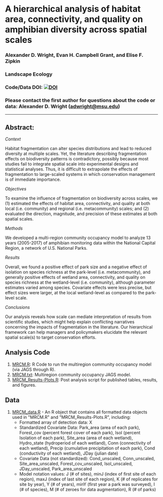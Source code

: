 # A hierarchical analysis of habitat area, connectivity, and quality on amphibian diversity across spatial scales

### Alexander D. Wright, Evan H. Campbell Grant, and Elise F. Zipkin

### Landscape Ecology

### Code/Data DOI: [![DOI](https://zenodo.org/badge/226198365.svg)](https://zenodo.org/badge/latestdoi/226198365)

### Please contact the first author for questions about the code or data: Alexander D. Wright (adwright@msu.edu)

________________________________________________________________________________________________________________________________________

## Abstract:

*Context*

Habitat fragmentation can alter species distributions and lead to reduced diversity at multiple scales. Yet, the literature describing fragmentation effects on biodiversity patterns is contradictory, possibly because most studies fail to integrate spatial scale into experimental designs and statistical analyses. Thus, it is difficult to extrapolate the effects of fragmentation to large-scaled systems in which conservation management is of immediate importance.

*Objectives*

To examine the influence of fragmentation on biodiversity across scales, we (1) estimated the effects of habitat area, connectivity, and quality at both local (i.e. community) and regional (i.e. metacommunity) scales; and (2) evaluated the direction, magnitude, and precision of these estimates at both spatial scales.

*Methods*

We developed a multi-region community occupancy model to analyze 13 years (2005-2017) of amphibian monitoring data within the National Capital Region, a network of U.S. National Parks.

*Results*

Overall, we found a positive effect of park size and a negative effect of isolation on species richness at the park-level (i.e. metacommunity), and generally positive effects of wetland area, connectivity, and quality on species richness at the wetland-level (i.e. community), although parameter estimates varied among species. Covariate effects were less precise, but effect sizes were larger, at the local wetland-level as compared to the park-level scale.

*Conclusions*

Our analysis reveals how scale can mediate interpretation of results from scientific studies, which might help explain conflicting narratives concerning the impacts of fragmentation in the literature. Our hierarchical framework can help managers and policymakers elucidate the relevant spatial scale(s) to target conservation efforts.

## Analysis Code
1. [MRCM.R](https://github.com/lxwrght/Wright_etal_InReview_LandEcol/blob/master/MRCM.R): R Code to run the multiregion community occupancy model (via JAGS through R).
2. [MRCM.txt](https://github.com/lxwrght/Wright_etal_InReview_LandEcol/blob/master/MRCM.txt): Multiregion community occupancy JAGS model.
3. [MRCM_Results-Plots.R](https://github.com/lxwrght/Wright_etal_InReview_LandEcol/blob/master/MRCM_Results-Plots.R): Post analysis script for published tables, results, and figures.

## Data
1. [MRCM_data.R](https://github.com/lxwrght/Wright_etal_InReview_LandEcol/blob/master/MRCM_data.R) - An R object that contains all formatted data objects used in "MRCM.R" and "MRCM_Results-Plots.R", including:
   - Formatted array of detection data: X
   - Standardized Covariate Data: Park_area (area of each park), Forest_cov (percent forest cover of each park), Isol (percent Isolation of each park), Site_area (area of each wetland), Hydro_state (hydroperiod of each wetland), Conn (connectivity of each wetland), Precip (cumulative precipitation of each park), Cond (conductivity of each wetland), JDay (julian date)
   - Covariate Data (not standardized): Cond_unscaled, Conn_unscaled, Site_area_unscaled, Forest_cov_unscaled, Isol_unscaled, JDay_unscaled, Park_area_unscaled
   - Model notation values: J (# of sites), minJ (index of first site of each region), maxJ (index of last site of each region), K (# of replicates for site by year), Y (# of years), minY (first year a park was surveyed), I (# of species), M (# of zeroes for data augmentation), R (# of parks) 


